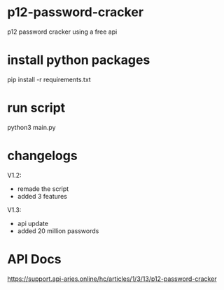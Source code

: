 # p12-password-cracker
p12 password cracker using a free api 

# install python packages

pip install -r requirements.txt

# run script

python3 main.py

# changelogs

V1.2: 
- remade the script
- added 3 features

V1.3: 
- api update
- added 20 million passwords

# API Docs

https://support.api-aries.online/hc/articles/1/3/13/p12-password-cracker




